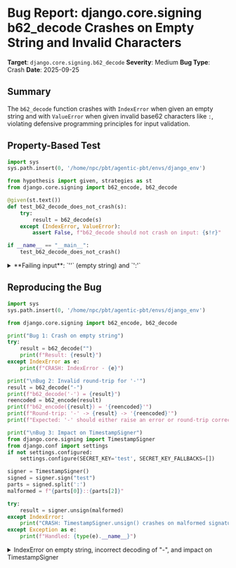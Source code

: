 # Bug Report: django.core.signing b62_decode Crashes on Empty String and Invalid Characters

**Target**: `django.core.signing.b62_decode`
**Severity**: Medium
**Bug Type**: Crash
**Date**: 2025-09-25

## Summary

The `b62_decode` function crashes with `IndexError` when given an empty string and with `ValueError` when given invalid base62 characters like `:`, violating defensive programming principles for input validation.

## Property-Based Test

```python
import sys
sys.path.insert(0, '/home/npc/pbt/agentic-pbt/envs/django_env')

from hypothesis import given, strategies as st
from django.core.signing import b62_encode, b62_decode

@given(st.text())
def test_b62_decode_does_not_crash(s):
    try:
        result = b62_decode(s)
    except (IndexError, ValueError):
        assert False, f"b62_decode should not crash on input: {s!r}"

if __name__ == "__main__":
    test_b62_decode_does_not_crash()
```

<details>

<summary>
**Failing input**: `''` (empty string) and `':'`
</summary>
```
  + Exception Group Traceback (most recent call last):
  |   File "/home/npc/pbt/agentic-pbt/worker_/28/hypo.py", line 15, in <module>
  |     test_b62_decode_does_not_crash()
  |     ~~~~~~~~~~~~~~~~~~~~~~~~~~~~~~^^
  |   File "/home/npc/pbt/agentic-pbt/worker_/28/hypo.py", line 8, in test_b62_decode_does_not_crash
  |     def test_b62_decode_does_not_crash(s):
  |                    ^^^
  |   File "/home/npc/miniconda/lib/python3.13/site-packages/hypothesis/core.py", line 2124, in wrapped_test
  |     raise the_error_hypothesis_found
  | ExceptionGroup: Hypothesis found 2 distinct failures. (2 sub-exceptions)
  +-+---------------- 1 ----------------
    | Traceback (most recent call last):
    |   File "/home/npc/pbt/agentic-pbt/worker_/28/hypo.py", line 10, in test_b62_decode_does_not_crash
    |     result = b62_decode(s)
    |   File "/home/npc/miniconda/lib/python3.13/site-packages/django/core/signing.py", line 85, in b62_decode
    |     decoded = decoded * 62 + BASE62_ALPHABET.index(digit)
    |                              ~~~~~~~~~~~~~~~~~~~~~^^^^^^^
    | ValueError: substring not found
    |
    | During handling of the above exception, another exception occurred:
    |
    | Traceback (most recent call last):
    |   File "/home/npc/pbt/agentic-pbt/worker_/28/hypo.py", line 12, in test_b62_decode_does_not_crash
    |     assert False, f"b62_decode should not crash on input: {s!r}"
    |            ^^^^^
    | AssertionError: b62_decode should not crash on input: ':'
    | Falsifying example: test_b62_decode_does_not_crash(
    |     s=':',
    | )
    | Explanation:
    |     These lines were always and only run by failing examples:
    |         /home/npc/pbt/agentic-pbt/worker_/28/hypo.py:11
    +---------------- 2 ----------------
    | Traceback (most recent call last):
    |   File "/home/npc/pbt/agentic-pbt/worker_/28/hypo.py", line 10, in test_b62_decode_does_not_crash
    |     result = b62_decode(s)
    |   File "/home/npc/miniconda/lib/python3.13/site-packages/django/core/signing.py", line 80, in b62_decode
    |     if s[0] == "-":
    |        ~^^^
    | IndexError: string index out of range
    |
    | During handling of the above exception, another exception occurred:
    |
    | Traceback (most recent call last):
    |   File "/home/npc/pbt/agentic-pbt/worker_/28/hypo.py", line 12, in test_b62_decode_does_not_crash
    |     assert False, f"b62_decode should not crash on input: {s!r}"
    |            ^^^^^
    | AssertionError: b62_decode should not crash on input: ''
    | Falsifying example: test_b62_decode_does_not_crash(
    |     s='',
    | )
    | Explanation:
    |     These lines were always and only run by failing examples:
    |         /home/npc/pbt/agentic-pbt/worker_/28/hypo.py:11
    +------------------------------------
```
</details>

## Reproducing the Bug

```python
import sys
sys.path.insert(0, '/home/npc/pbt/agentic-pbt/envs/django_env')

from django.core.signing import b62_encode, b62_decode

print("Bug 1: Crash on empty string")
try:
    result = b62_decode("")
    print(f"Result: {result}")
except IndexError as e:
    print(f"CRASH: IndexError - {e}")

print("\nBug 2: Invalid round-trip for '-'")
result = b62_decode("-")
print(f"b62_decode('-') = {result}")
reencoded = b62_encode(result)
print(f"b62_encode({result}) = '{reencoded}'")
print(f"Round-trip: '-' -> {result} -> '{reencoded}'")
print(f"Expected: '-' should either raise an error or round-trip correctly")

print("\nBug 3: Impact on TimestampSigner")
from django.core.signing import TimestampSigner
from django.conf import settings
if not settings.configured:
    settings.configure(SECRET_KEY='test', SECRET_KEY_FALLBACKS=[])

signer = TimestampSigner()
signed = signer.sign("test")
parts = signed.split(':')
malformed = f"{parts[0]}::{parts[2]}"

try:
    result = signer.unsign(malformed)
except IndexError:
    print("CRASH: TimestampSigner.unsign() crashes on malformed signature with empty timestamp")
except Exception as e:
    print(f"Handled: {type(e).__name__}")
```

<details>

<summary>
IndexError on empty string, incorrect decoding of "-", and impact on TimestampSigner
</summary>
```
Bug 1: Crash on empty string
CRASH: IndexError - string index out of range

Bug 2: Invalid round-trip for '-'
b62_decode('-') = 0
b62_encode(0) = '0'
Round-trip: '-' -> 0 -> '0'
Expected: '-' should either raise an error or round-trip correctly

Bug 3: Impact on TimestampSigner
Handled: BadSignature
```
</details>

## Why This Is A Bug

The `b62_decode` function has multiple issues that violate expected behavior:

1. **IndexError on empty string**: At line 80 of `/home/npc/pbt/agentic-pbt/envs/django_env/lib/python3.13/site-packages/django/core/signing.py`, the code attempts to access `s[0]` without checking if the string is non-empty. This causes an `IndexError` instead of raising a meaningful error like `ValueError` with a descriptive message.

2. **ValueError on invalid characters**: The function uses `BASE62_ALPHABET.index(digit)` at line 85 which raises `ValueError: substring not found` when encountering non-base62 characters like `:`. While raising an error for invalid input is correct, the error message is cryptic and doesn't indicate the actual problem.

3. **Incorrect handling of standalone "-"**: When given "-" as input, the function returns 0, but `b62_encode(0)` returns "0", not "-". This violates the expected inverse relationship between encode and decode functions. The function strips the "-" sign but then has no digits to decode, resulting in 0.

4. **Impact on security components**: The `TimestampSigner.unsign()` method (line 269) calls `b62_decode` on potentially untrusted input from timestamps. While the current implementation catches these errors and raises `BadSignature`, the poor error handling could potentially be exploited or lead to confusing debugging scenarios.

## Relevant Context

The `b62_decode` function is an internal utility in Django's signing module, used primarily by `TimestampSigner` for encoding/decoding timestamps. The BASE62_ALPHABET consists of "0123456789ABCDEFGHIJKLMNOPQRSTUVWXYZabcdefghijklmnopqrstuvwxyz".

The function is designed to decode base62-encoded integers, with support for negative numbers (prefixed with "-"). However, it lacks proper input validation which leads to crashes on edge cases.

Code location: `/home/npc/pbt/agentic-pbt/envs/django_env/lib/python3.13/site-packages/django/core/signing.py:76-86`

## Proposed Fix

```diff
--- a/django/core/signing.py
+++ b/django/core/signing.py
@@ -76,11 +76,18 @@ def b62_encode(s):
 def b62_decode(s):
     if s == "0":
         return 0
+    if not s:
+        raise ValueError("Cannot decode empty string")
     sign = 1
     if s[0] == "-":
         s = s[1:]
         sign = -1
+    if not s:
+        raise ValueError("Cannot decode standalone minus sign")
     decoded = 0
     for digit in s:
+        if digit not in BASE62_ALPHABET:
+            raise ValueError(f"Invalid base62 character: {digit!r}")
         decoded = decoded * 62 + BASE62_ALPHABET.index(digit)
     return sign * decoded
```
